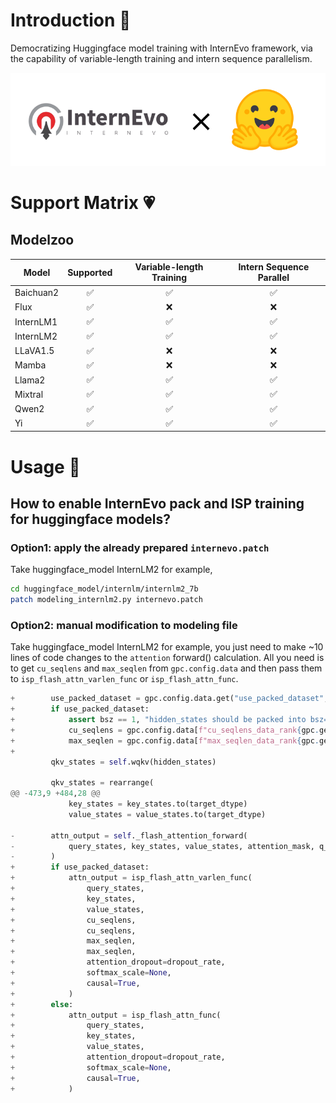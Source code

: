 # Introduction :muscle:

Democratizing Huggingface model training with InternEvo framework, via the capability of variable-length training and intern sequence parallelism.

![InternEvo_and_Huggingface](doc/images/InternEvo_and_Huggingface.png)


# Support Matrix :heartpulse:

## Modelzoo

| Model     | Supported         | Variable-length Training | Intern Sequence Parallel |
|-----------|:-----------------:|:------------------------:|:------------------------:|
| Baichuan2 |:white_check_mark: |:white_check_mark:        |:white_check_mark:        |
| Flux      |:white_check_mark: |:x:                       |:x:                       |
| InternLM1 |:white_check_mark: |:white_check_mark:        |:white_check_mark:        |
| InternLM2 |:white_check_mark: |:white_check_mark:        |:white_check_mark:        |
| LLaVA1.5  |:white_check_mark: |:x:                       |:x:                       |
| Mamba     |:white_check_mark: |:x:                       |:x:                       |
| Llama2    |:white_check_mark: |:white_check_mark:        |:white_check_mark:        |
| Mixtral   |:white_check_mark: |:white_check_mark:        |:white_check_mark:        |
| Qwen2     |:white_check_mark: |:white_check_mark:        |:white_check_mark:        |
| Yi        |:white_check_mark: |:white_check_mark:        |:white_check_mark:        |


# Usage :rocket:

## How to enable InternEvo pack and ISP training for huggingface models?

### Option1: apply the already prepared `internevo.patch`

Take huggingface_model InternLM2 for example,

```bash
cd huggingface_model/internlm/internlm2_7b
patch modeling_internlm2.py internevo.patch
```

### Option2: manual modification to modeling file

Take huggingface_model InternLM2 for example, you just need to make ~10 lines of code changes to the `attention` forward() calculation. All you need is to get `cu_seqlens` and `max_seqlen` from `gpc.config.data` and then pass them to `isp_flash_attn_varlen_func` or `isp_flash_attn_func`.

``` python
+        use_packed_dataset = gpc.config.data.get("use_packed_dataset", False)
+        if use_packed_dataset:
+            assert bsz == 1, "hidden_states should be packed into bsz=1 when use_packed_dataset=True"
+            cu_seqlens = gpc.config.data[f"cu_seqlens_data_rank{gpc.get_local_rank(ParallelMode.DATA)}"]
+            max_seqlen = gpc.config.data[f"max_seqlen_data_rank{gpc.get_local_rank(ParallelMode.DATA)}"]
+
         qkv_states = self.wqkv(hidden_states)
 
         qkv_states = rearrange(
@@ -473,9 +484,28 @@
             key_states = key_states.to(target_dtype)
             value_states = value_states.to(target_dtype)
 
-        attn_output = self._flash_attention_forward(
-            query_states, key_states, value_states, attention_mask, q_len, dropout=dropout_rate
-        )
+        if use_packed_dataset:
+            attn_output = isp_flash_attn_varlen_func(
+                query_states,
+                key_states,
+                value_states,
+                cu_seqlens,
+                cu_seqlens,
+                max_seqlen,
+                max_seqlen,
+                attention_dropout=dropout_rate,
+                softmax_scale=None,
+                causal=True,
+            )
+        else:
+            attn_output = isp_flash_attn_func(
+                query_states, 
+                key_states, 
+                value_states, 
+                attention_dropout=dropout_rate, 
+                softmax_scale=None, 
+                causal=True,
+            )
```